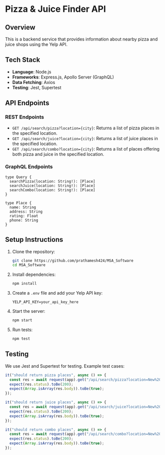 # Pizza & Juice Finder API

## Overview

This is a backend service that provides information about nearby pizza and juice shops using the Yelp API.

## Tech Stack

- **Language**: Node.js
- **Frameworks**: Express.js, Apollo Server (GraphQL)
- **Data Fetching**: Axios
- **Testing**: Jest, Supertest

## API Endpoints

### REST Endpoints

- `GET /api/search/pizza?location={city}`: Returns a list of pizza places in the specified location.
- `GET /api/search/juice?location={city}`: Returns a list of juice places in the specified location.
- `GET /api/search/combo?location={city}`: Returns a list of places offering both pizza and juice in the specified location.

### GraphQL Endpoints

```
type Query {
  searchPizza(location: String!): [Place]
  searchJuice(location: String!): [Place]
  searchCombo(location: String!): [Place]
}

type Place {
  name: String
  address: String
  rating: Float
  phone: String
}
```

## Setup Instructions

1. Clone the repository:

   ```bash
   git clone https://github.com/prathamesh424/MSA_Software
   cd MSA_Software
   ```

2. Install dependencies:

   ```bash
   npm install
   ```

3. Create a `.env` file and add your Yelp API key:

   ```env
   YELP_API_KEY=your_api_key_here
   ```

4. Start the server:

   ```bash
   npm start
   ```

5. Run tests:

   ```bash
   npm test
   ```

## Testing

We use Jest and Supertest for testing. Example test cases:

```javascript
it("should return pizza places", async () => {
  const res = await request(app).get("/api/search/pizza?location=New%20York");
  expect(res.status).toBe(200);
  expect(Array.isArray(res.body)).toBe(true);
});

it("should return juice places", async () => {
  const res = await request(app).get("/api/search/juice?location=New%20York");
  expect(res.status).toBe(200);
  expect(Array.isArray(res.body)).toBe(true);
});

it("should return combo places", async () => {
  const res = await request(app).get("/api/search/combo?location=New%20York");
  expect(res.status).toBe(200);
  expect(Array.isArray(res.body)).toBe(true);
});
```

